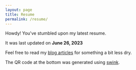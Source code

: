 ```yaml
---
layout: page
title: Resume
permalink: /resume/
---
```



Howdy! You've stumbled upon my latest resume.

It was last updated on **June 26, 2023**

Feel free to read my [blog articles](/all/) for something a bit less dry.

<object data="/static/resume.pdf" width="100%" height="100%" type='application/pdf'/>

The QR code at the bottom was generated using [swink](http://robko.ch/qr-designer/).